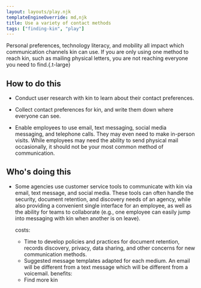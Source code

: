 ```yaml
---
layout: layouts/play.njk
templateEngineOverride: md,njk
title: Use a variety of contact methods
tags: ["finding-kin", "play"]
---
```


Personal preferences, technology literacy, and mobility all impact which communication channels kin can use. If you are only using one method to reach kin, such as mailing physical letters, you are not reaching everyone you need to find.{.t-large}

## How to do this

* Conduct user research with kin to learn about their contact preferences.

* Collect contact preferences for kin, and write them down where everyone can see.

* Enable employees to use email, text messaging, social media messaging, and telephone calls. They may even need to make in-person visits. While employees may need the ability to send physical mail occasionally, it should not be your most common method of communication.

## Who's doing this

* Some agencies use customer service tools to communicate with kin via email, text message, and social media. These tools can often handle the security, document retention, and discovery needs of an agency, while also providing a convenient single interface for an employee, as well as the ability for teams to collaborate (e.g., one employee can easily jump into messaging with kin when another is on leave).

  costs:
    - Time to develop policies and practices for document retention, records discovery, privacy, data sharing, and other concerns for new communication methods.
    - Suggested message templates adapted for each medium. An email will be different from a text message which will be different from a voicemail.
  benefits:
    - Find more kin